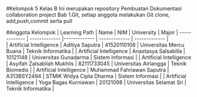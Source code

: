 #Kelompok 5 Kelas B
Ini merupakan repository Pembuatan Dokumentasi collaboration project Bab 1.Git, setiap anggota melakukan Git clone, add,push,commit serta pull

#Anggota Kelompok
| Learning Path  | Name | NIM | University | Major
| ------------- | ------------- |------------- | ------------- | ------------- |  
| Artificial Intelligence | Aditiya Saputra  | 41520110106  | Universitas Mercu Buana  | Teknik Informatika  |
| Artificial Intelligence  | Anastasya Salsabilla  | 10121148  | Universitas Gunadarma  | Sistem Informasi  |
| Artificial Intelligence  | Asyifah Zalsabilah Mukhlis  | 82111733045  | Universitas Airlangga  | Teknik Biomedis  | 
| Artificial Intelligence  | Muhammad Fahriawan Saputra  | A313BSY2494  | STMIK Widya Cipta Dharma | Sistem Informasi  | 
| Artificial Intelligence  | Yoga Bagas Kurniawan  | 20121098  | Universitas Selamat Sri | Teknik Informatika  |

